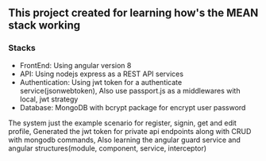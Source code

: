 <h2>This project created for learning how's the MEAN stack working</h2>

<h3>Stacks</h3>
<ul>
<li>FrontEnd: Using angular version 8</li>
<li>API: Using nodejs express as a REST API services</li>
<li>Authentication: Using jwt token for a authenticate service(jsonwebtoken), Also use passport.js as a middlewares with local, jwt strategy</li>
<li>Database: MongoDB with bcrypt package for encrypt user password</li>
</ul>

<p>The system just the example scenario for register, signin, get and edit profile, Generated the jwt token for private api endpoints along with CRUD with mongodb commands, Also learning the angular guard service and angular structures(module, component, service, interceptor)</p>
